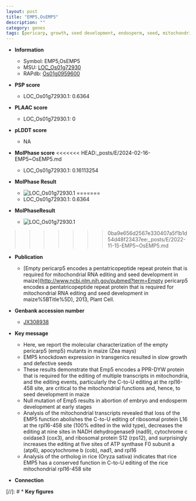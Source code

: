 ```yaml
---
layout: post
title: "EMP5,OsEMP5"
description: ""
category: genes
tags: [pericarp, growth, seed development, endosperm, seed, mitochondria]
---
```


* **Information**  
    + Symbol: EMP5,OsEMP5  
    + MSU: [LOC_Os01g72930](http://rice.plantbiology.msu.edu/cgi-bin/ORF_infopage.cgi?orf=LOC_Os01g72930)  
    + RAPdb: [Os01g0959600](http://rapdb.dna.affrc.go.jp/viewer/gbrowse_details/irgsp1?name=Os01g0959600)  

* **PSP score**  
    + LOC_Os01g72930.1: 0.6364 

* **PLAAC score**  
    + LOC_Os01g72930.1: 0 

* **pLDDT score**
    + NA


* **MolPhase score**
<<<<<<< HEAD:_posts/E/2024-02-16-EMP5~OsEMP5.md
    + LOC_Os01g72930.1: 0.16113254

* **MolPhase Result**
    + ![LOC_Os01g72930.1](https://304243504.github.io/Pictures/LOC_Os01g/LOC_Os01g72930.1.png)
=======
    + LOC_Os01g72930.1: 0.6364

* **MolPhaseResult**
    + ![LOC_Os01g72930.1](https://ricepsp.github.io/pictures/LOC_Os01g/LOC_Os01g72930.1.png)
>>>>>>> 0ba9e656d2567e330407a5f1b1d54d48f23437ee:_posts/E/2022-11-15-EMP5~OsEMP5.md

* **Publication**  
    + [Empty pericarp5 encodes a pentatricopeptide repeat protein that is required for mitochondrial RNA editing and seed development in maize](http://www.ncbi.nlm.nih.gov/pubmed?term=Empty pericarp5 encodes a pentatricopeptide repeat protein that is required for mitochondrial RNA editing and seed development in maize%5BTitle%5D), 2013, Plant Cell.

* **Genbank accession number**  
    + [JX308938](http://www.ncbi.nlm.nih.gov/nuccore/JX308938)

* **Key message**  
    + Here, we report the molecular characterization of the empty pericarp5 (emp5) mutants in maize (Zea mays)
    + EMP5 knockdown expression in transgenics resulted in slow growth and defective seeds
    + These results demonstrate that Emp5 encodes a PPR-DYW protein that is required for the editing of multiple transcripts in mitochondria, and the editing events, particularly the C-to-U editing at the rpl16-458 site, are critical to the mitochondrial functions and, hence, to seed development in maize
    + Null mutation of Emp5 results in abortion of embryo and endosperm development at early stages
    + Analysis of the mitochondrial transcripts revealed that loss of the EMP5 function abolishes the C-to-U editing of ribosomal protein L16 at the rpl16-458 site (100% edited in the wild type), decreases the editing at nine sites in NADH dehydrogenase9 (nad9), cytochrome c oxidase3 (cox3), and ribosomal protein S12 (rps12), and surprisingly increases the editing at five sites of ATP synthase F0 subunit a (atp6), apocytochrome b (cob), nad1, and rpl16
    + Analysis of the ortholog in rice (Oryza sativa) indicates that rice EMP5 has a conserved function in C-to-U editing of the rice mitochondrial rpl16-458 site

* **Connection**  

[//]: # * **Key figures**  


